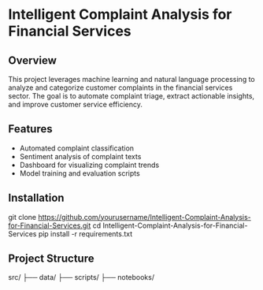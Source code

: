 # Intelligent Complaint Analysis for Financial Services
## Overview

This project leverages machine learning and natural language processing to analyze and categorize customer complaints in the financial services sector. The goal is to automate complaint triage, extract actionable insights, and improve customer service efficiency.

## Features

- Automated complaint classification
- Sentiment analysis of complaint texts
- Dashboard for visualizing complaint trends
- Model training and evaluation scripts

## Installation

git clone https://github.com/yourusername/Intelligent-Complaint-Analysis-for-Financial-Services.git
cd Intelligent-Complaint-Analysis-for-Financial-Services
pip install -r requirements.txt



## Project Structure

src/
  ├── data/
  ├── scripts/
  ├── notebooks/
  
